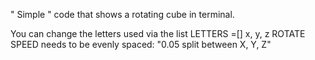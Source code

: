 " Simple " code that shows a rotating cube in terminal. 

You can change the letters used via the list LETTERS =[]
x, y, z ROTATE SPEED needs to be evenly spaced: "0.05 split between X, Y, Z"

